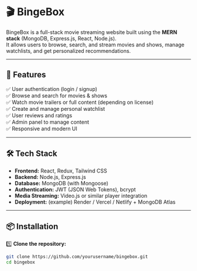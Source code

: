 # 🎬 BingeBox

BingeBox is a full-stack movie streaming website built using the **MERN stack** (MongoDB, Express.js, React, Node.js).  
It allows users to browse, search, and stream movies and shows, manage watchlists, and get personalized recommendations.

---

## 🌟 Features

✅ User authentication (login / signup)  
✅ Browse and search for movies & shows  
✅ Watch movie trailers or full content (depending on license)  
✅ Create and manage personal watchlist  
✅ User reviews and ratings  
✅ Admin panel to manage content  
✅ Responsive and modern UI

---

## 🛠️ Tech Stack

- **Frontend:** React, Redux, Tailwind CSS  
- **Backend:** Node.js, Express.js  
- **Database:** MongoDB (with Mongoose)  
- **Authentication:** JWT (JSON Web Tokens), bcrypt  
- **Media Streaming:** Video.js or similar player integration  
- **Deployment:** (example) Render / Vercel / Netlify + MongoDB Atlas

---

## 📦 Installation

1️⃣ **Clone the repository:**

```bash
git clone https://github.com/yourusername/bingebox.git
cd bingebox
